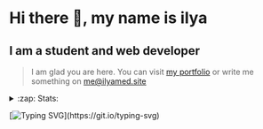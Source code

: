 # Hi there 👋, my name is ilya
## I am a student and web developer
<!-- ![I am a student and web developer](https://i.pinimg.com/originals/b9/ba/44/b9ba446cca2bb06ff1a8d49fd46581ed.jpg) -->

>I am glad you are here. You can visit [my portfolio](https://ilyamed.site/) or write me something on me@ilyamed.site 

<!-- - 🔭 I’m currently working on some pet projects
- 🤔 I’m looking for help with design...
- 🥅 2022 Goals: Find a job
- 💬 Ask me about my favourite movies 
 -->
 
<details>
  <summary>:zap: Stats:</summary>
<p><!-- https://github.com/anmol098/waka-readme-stats -->
  
![Profile Views](https://komarev.com/ghpvc/?username=Terro216&color=blueviolet)

<!--START_SECTION:waka-->
![Code Time](http://img.shields.io/badge/Code%20Time-0-blue)

**🐱 My GitHub Data** 

> 🏆 251 Contributions in the Year 2022
 > 
> 📦 128.2 kB Used in GitHub's Storage 
 > 
> 💼 Opted to Hire
 > 
> 📜 13 Public Repositories 
 > 
> 🔑 2 Private Repositories  
 > 
**I'm a Night 🦉** 

```text
🌞 Morning    38 commits     ██░░░░░░░░░░░░░░░░░░░░░░░   10.27% 
🌆 Daytime    64 commits     ████░░░░░░░░░░░░░░░░░░░░░   17.3% 
🌃 Evening    156 commits    ██████████░░░░░░░░░░░░░░░   42.16% 
🌙 Night      112 commits    ███████░░░░░░░░░░░░░░░░░░   30.27%

```


📊 **This Week I Spent My Time On** 

```text
⌚︎ Time Zone: Europe/Moscow

💬 Programming Languages: 
C++                      5 hrs 47 mins       ███████████░░░░░░░░░░░░░░   46.94% 
JavaScript               5 hrs 36 mins       ███████████░░░░░░░░░░░░░░   45.5% 
JSON                     32 mins             █░░░░░░░░░░░░░░░░░░░░░░░░   4.38% 
SCSS                     16 mins             ░░░░░░░░░░░░░░░░░░░░░░░░░   2.23% 
Other                    4 mins              ░░░░░░░░░░░░░░░░░░░░░░░░░   0.66%

🔥 Editors: 
VS Code                  6 hrs 31 mins       █████████████░░░░░░░░░░░░   52.91% 
CLion                    5 hrs 48 mins       ███████████░░░░░░░░░░░░░░   47.09%

🐱‍💻 Projects: 
ITLab-Projects-Front     6 hrs 26 mins       █████████████░░░░░░░░░░░░   52.24% 
siaod                    5 hrs 48 mins       ███████████░░░░░░░░░░░░░░   47.09% 
Unknown Project          4 mins              ░░░░░░░░░░░░░░░░░░░░░░░░░   0.61% 
travel-blog              0 secs              ░░░░░░░░░░░░░░░░░░░░░░░░░   0.06% 
mirea_siaod              0 secs              ░░░░░░░░░░░░░░░░░░░░░░░░░   0.0%

```


 Last Updated on 10/05/2022 18:49:10 UTC
<!--END_SECTION:waka-->
  
![GitHub stats](https://github-readme-stats.vercel.app/api?username=Terro216&show_icons=true&theme=darcula)  
</p>
</details>

[![Typing SVG](https://readme-typing-svg.herokuapp.com?color=%23204829&duration=7000&lines=Wake+up%2C+Neo...)](https://git.io/typing-svg)
